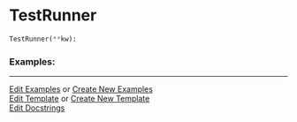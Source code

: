 # <a id="Peeves.TestUtils.TestRunner">TestRunner</a>

```python
TestRunner(**kw): 
```
 

### Examples: 


___

[Edit Examples](https://github.com/McCoyGroup/References/edit/gh-pages/Documentation/examples/Peeves/TestUtils/TestRunner.md) or 
[Create New Examples](https://github.com/McCoyGroup/References/new/gh-pages/?filename=Documentation/examples/Peeves/TestUtils/TestRunner.md) <br/>
[Edit Template](https://github.com/McCoyGroup/References/edit/gh-pages/Documentation/templates/Peeves/TestUtils/TestRunner.md) or 
[Create New Template](https://github.com/McCoyGroup/References/new/gh-pages/?filename=Documentation/templates/Peeves/TestUtils/TestRunner.md) <br/>
[Edit Docstrings](https://github.com/McCoyGroup/Peeves/edit/master/TestUtils.py?message=Update%20Docs)